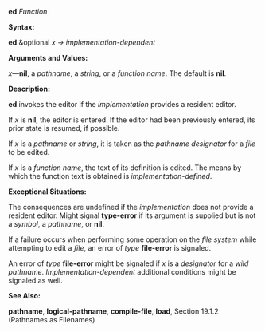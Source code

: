 **ed** *Function* 



**Syntax:** 



**ed** &optional *x → implementation-dependent* 



**Arguments and Values:** 



*x*—**nil**, a *pathname*, a *string*, or a *function name*. The default is **nil**. 



**Description:** 



**ed** invokes the editor if the *implementation* provides a resident editor. 



If *x* is **nil**, the editor is entered. If the editor had been previously entered, its prior state is resumed, if possible. 



If *x* is a *pathname* or *string*, it is taken as the *pathname designator* for a *file* to be edited. 



If *x* is a *function name*, the text of its definition is edited. The means by which the function text is obtained is *implementation-defined*. 



**Exceptional Situations:** 



The consequences are undefined if the *implementation* does not provide a resident editor. Might signal **type-error** if its argument is supplied but is not a *symbol*, a *pathname*, or **nil**. 



If a failure occurs when performing some operation on the *file system* while attempting to edit a *file*, an error of *type* **file-error** is signaled. 



An error of *type* **file-error** might be signaled if *x* is a *designator* for a *wild pathname*. *Implementation-dependent* additional conditions might be signaled as well. 



**See Also:** 



**pathname**, **logical-pathname**, **compile-file**, **load**, Section 19.1.2 (Pathnames as Filenames) 



 



 



